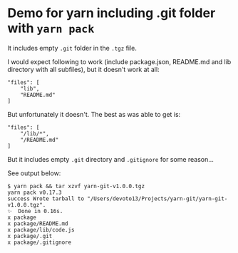 # Demo for yarn including .git folder with `yarn pack`

It includes empty `.git` folder in the `.tgz` file.

I would expect following to work (include package.json, README.md and lib directory with all subfiles), but it doesn't work at all:

    "files": [
        "lib",
        "README.md"
    ]

But unfortunately it doesn't. The best as was able to get is:


    "files": [
        "/lib/*",
        "/README.md"
    ]

But it includes empty `.git` directory and `.gitignore` for some reason...

See output below:

    $ yarn pack && tar xzvf yarn-git-v1.0.0.tgz
    yarn pack v0.17.3
    success Wrote tarball to "/Users/devoto13/Projects/yarn-git/yarn-git-v1.0.0.tgz".
    ✨  Done in 0.16s.
    x package
    x package/README.md
    x package/lib/code.js
    x package/.git
    x package/.gitignore
